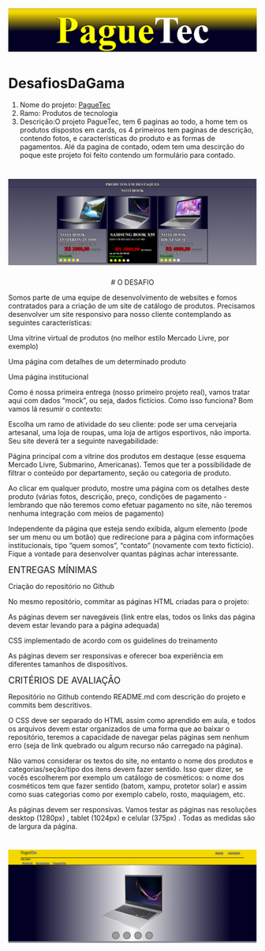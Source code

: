 
<h1 align="center">
  <img src="./imgREADME/6.png"/>
</h1>

# DesafiosDaGama
<ol> 
    <li>
        Nome do projeto: <a href="https://jeovanedossantossantos.github.io/PagueTec/" target="_blank"> PagueTec</a><br/></li>
    <li>
        Ramo: Produtos de tecnologia
    </li>
    <li>
        Descrição:O projeto PagueTec, tem 6 paginas ao todo, a home tem os produtos dispostos em cards,
                os 4 primeiros tem paginas de descrição, contendo fotos, e características do produto
                e as formas de pagamentos.
                Alé da pagina de contado, odem tem uma descirção do poque este projeto foi feito contendo
                um formulário para contado.
    </li>


</ol> 
<h1 align="center">
  <img src="./imgREADME/2.png"/>
</h1>

<p>
<div font-size: 30px align="center"># O DESAFIO</div>


Somos parte de uma equipe de desenvolvimento de websites e fomos contratados para a criação de um site de catálogo de produtos. Precisamos desenvolver um site responsivo para nosso cliente contemplando as seguintes características:

Uma vitrine virtual de produtos (no melhor estilo Mercado Livre, por exemplo)

Uma página com detalhes de um determinado produto

Uma página institucional


Como é nossa primeira entrega (nosso primeiro projeto real), vamos tratar aqui com dados “mock”, ou seja, dados fictícios. Como isso funciona? Bom vamos lá resumir o contexto:

Escolha um ramo de atividade do seu cliente: pode ser uma cervejaria artesanal, uma loja de roupas, uma loja de artigos esportivos, não importa. Seu site deverá ter a seguinte navegabilidade:

Página principal com a vitrine dos produtos em destaque (esse esquema Mercado Livre, Submarino, Americanas). Temos que ter a possibilidade de filtrar o conteúdo por departamento, seção ou categoria de produto.


Ao clicar em qualquer produto, mostre uma página com os detalhes deste produto (várias fotos, descrição, preço, condições de pagamento - lembrando que não teremos como efetuar pagamento no site, não teremos nenhuma integração com meios de pagamento)


Independente da página que esteja sendo exibida, algum elemento (pode ser um menu ou um botão) que redirecione para a página com informações institucionais, tipo “quem somos”, “contato” (novamente com texto fictício). Fique a vontade para desenvolver quantas páginas achar interessante.


 <div style="font-size: 18px">ENTREGAS MÍNIMAS</div>
 

Criação do repositório no Github 

No mesmo repositório, commitar as páginas HTML criadas para o projeto:

As páginas devem ser navegáveis (link entre elas, todos os links das página devem estar levando para a página adequada)

CSS implementado de acordo com os guidelines do treinamento

As páginas devem ser responsivas e oferecer boa experiência em diferentes tamanhos de dispositivos.



<div style="font-size: 18px">CRITÉRIOS DE AVALIAÇÃO</div>

Repositório no Github contendo README.md com descrição do projeto e commits bem descritivos.


O CSS deve ser separado do HTML assim como aprendido em aula, e todos os arquivos devem estar organizados de uma forma que ao baixar o repositório, teremos a capacidade de navegar pelas páginas sem nenhum erro (seja de link quebrado ou algum recurso não carregado na página).


Não vamos considerar os textos do site, no entanto o nome dos produtos e categorias/seção/tipo dos itens devem fazer sentido. Isso quer dizer, se vocês escolherem por exemplo um catálogo de cosméticos:  o nome dos cosméticos tem que fazer sentido (batom, xampu, protetor solar) e assim como suas categorias como por exemplo cabelo, rosto, maquiagem, etc.


As páginas devem ser responsivas. Vamos testar as páginas nas resoluções desktop (1280px) , tablet (1024px)  e celular (375px) . Todas as medidas são de largura da página. 
<h1 align="center">
  <img src="./imgREADME/7.png"/>
</h1>

</p>
